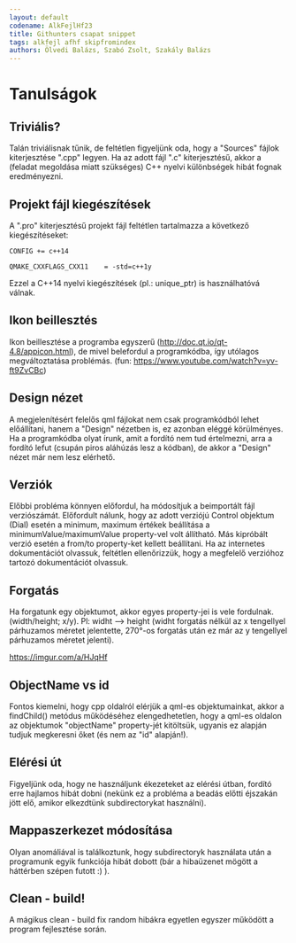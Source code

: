```yaml
---
layout: default
codename: AlkFejlHf23
title: Githunters csapat snippet
tags: alkfejl afhf skipfromindex
authors: Ölvedi Balázs, Szabó Zsolt, Szakály Balázs
---
```


# Tanulságok

## Triviális?

Talán triviálisnak tűnik, de feltétlen figyeljünk oda, hogy a "Sources" fájlok kiterjesztése ".cpp" legyen. Ha az adott fájl ".c" kiterjesztésű, akkor a (feladat megoldása miatt szükséges) C++ nyelvi különbségek hibát fognak eredményezni.

## Projekt fájl kiegészítések

A ".pro" kiterjesztésű projekt fájl feltétlen tartalmazza a következő kiegészítéseket:

    CONFIG += c++14

    QMAKE_CXXFLAGS_CXX11    = -std=c++1y

Ezzel a C++14 nyelvi kiegészítések (pl.: unique_ptr) is használhatóvá válnak.

## Ikon beillesztés

Ikon beillesztése a programba egyszerű (http://doc.qt.io/qt-4.8/appicon.html), de mivel belefordul a programkódba, így utólagos megváltoztatása problémás. (fun: https://www.youtube.com/watch?v=yv-ft9ZvCBc)

## Design nézet

A megjelenítésért felelős qml fájlokat nem csak programkódból lehet előállítani, hanem a "Design" nézetben is, ez azonban eléggé körülményes. Ha a programkódba olyat írunk, amit a fordító nem tud értelmezni, arra a fordító lefut (csupán piros aláhúzás lesz a kódban), de akkor a "Design" nézet már nem lesz elérhető.

## Verziók

Előbbi probléma könnyen előfordul, ha módosítjuk a beimportált fájl verziószámát. Előfordult nálunk, hogy az adott verziójú Control objektum (Dial) esetén a minimum, maximum értékek beállítása a minimumValue/maximumValue property-vel volt állítható. Más kipróbált verzió esetén a from/to property-ket kellett beállítani. Ha az internetes dokumentációt olvassuk, feltétlen ellenőrizzük, hogy a megfelelő verzióhoz tartozó dokumentációt olvassuk.

## Forgatás

Ha forgatunk egy objektumot, akkor egyes property-jei is vele fordulnak. (width/height; x/y). Pl: widht --> height (widht forgatás nélkül az x tengellyel párhuzamos méretet jelentette, 270°-os forgatás után ez már az y tengellyel párhuzamos méretet jelenti).

https://imgur.com/a/HJqHf
 
## ObjectName vs id

Fontos kiemelni, hogy cpp oldalról elérjük a qml-es objektumainkat, akkor a findChild() metódus működéséhez elengedhetetlen, hogy a qml-es oldalon az objektumok "objectName" property-jét kitöltsük, ugyanis ez alapján tudjuk megkeresni őket (és nem az "id" alapján!).

## Elérési út

Figyeljünk oda, hogy ne használjunk ékezeteket az elérési útban, fordító erre hajlamos hibát dobni (nekünk ez a probléma a beadás előtti éjszakán jött elő, amikor elkezdtünk subdirectorykat használni).

## Mappaszerkezet módosítása

Olyan anomáliával is találkoztunk, hogy subdirectoryk használata után a programunk egyik funkciója hibát dobott (bár a hibaüzenet mögött a háttérben szépen futott :) ).

## Clean - build!

A mágikus clean - build fix random hibákra egyetlen egyszer működött a program fejlesztése során.


